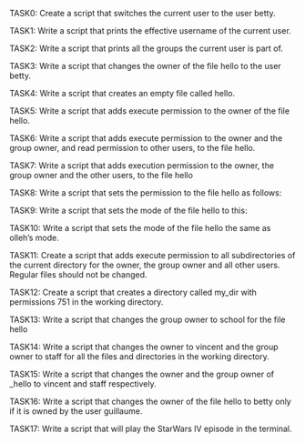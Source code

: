 TASK0: Create a script that switches the current user to the user betty.

TASK1: Write a script that prints the effective username of the current user.

TASK2: Write a script that prints all the groups the current user is part of.

TASK3: Write a script that changes the owner of the file hello to the user betty.

TASK4: Write a script that creates an empty file called hello.

TASK5: Write a script that adds execute permission to the owner of the file hello.

TASK6: Write a script that adds execute permission to the owner and the group owner, and read permission to other users, to the file hello.

TASK7: Write a script that adds execution permission to the owner, the group owner and the other users, to the file hello

TASK8: Write a script that sets the permission to the file hello as follows:

TASK9: Write a script that sets the mode of the file hello to this:

TASK10: Write a script that sets the mode of the file hello the same as olleh’s mode.

TASK11: Create a script that adds execute permission to all subdirectories of the current directory for the owner, the group owner and all other users. Regular files should not be changed.

TASK12: Create a script that creates a directory called my_dir with permissions 751 in the working directory.

TASK13: Write a script that changes the group owner to school for the file hello

TASK14: Write a script that changes the owner to vincent and the group owner to staff for all the files and directories in the working directory.

TASK15: Write a script that changes the owner and the group owner of _hello to vincent and staff respectively.

TASK16: Write a script that changes the owner of the file hello to betty only if it is owned by the user guillaume.

TASK17: Write a script that will play the StarWars IV episode in the terminal.


